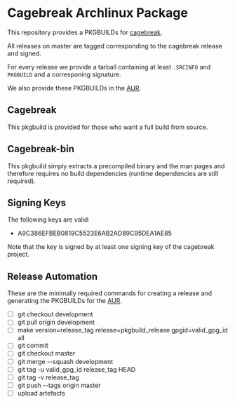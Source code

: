# Cagebreak Archlinux Package

This repository provides a PKGBUILDs for [cagebreak](https://github.com/project-repo/cagebreak).

All releases on master are tagged corresponding to the cagebreak release and signed.

For every release we provide a tarball containing at least `.SRCINFO` and `PKGBUILD`
and a corresponing signature.

We also provide these PKGBUILDs in the [AUR](aur.archlinux.org).

## Cagebreak

This pkgbuild is provided for those who want a full build from source.

## Cagebreak-bin

This pkgbuild simply extracts a precompiled binary and the man pages and therefore
requires no build dependencies (runtime dependencies are still required).

## Signing Keys

The following keys are valid:

  * A9C386EFBEB0819C5523E6AB2AD89C95DEA1AE85

Note that the key is signed by at least one signing key of the cagebreak project.

## Release Automation

These are the minimally required commands for creating a release and generating
the PKGBUILDs for the [AUR](aur.archlinux.org).

  * [ ] git checkout development
  * [ ] git pull origin development
  * [ ] make version=release_tag release=pkgbuild_release gpgid=valid_gpg_id all
  * [ ] git commit
  * [ ] git checkout master
  * [ ] git merge --squash development
  * [ ] git tag -u valid_gpg_id release_tag HEAD
  * [ ] git tag -v release_tag
  * [ ] git push --tags origin master
  * [ ] upload artefacts
